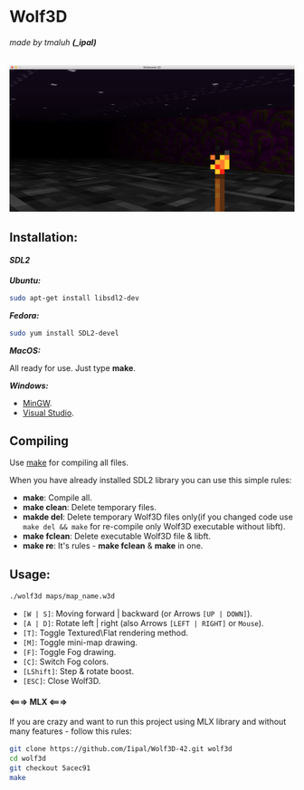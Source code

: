 # Wolf3D
###### made by tmaluh __(\_ipal)__

[![Video preview](https://raw.githubusercontent.com/Iipal/Wolf3D-42/master/screenshot.png)](https://youtu.be/s2rnZQIKDzw)
## Installation:

#### *SDL2*

__*Ubuntu:*__

```bash
sudo apt-get install libsdl2-dev
```

__*Fedora:*__

```bash
sudo yum install SDL2-devel
```

__*MacOS:*__

All ready for use. Just type **make**.

__*Windows:*__

- [MinGW](http://lazyfoo.net/tutorials/SDL/01_hello_SDL/windows/mingw/index.php).
- [Visual Studio](http://lazyfoo.net/tutorials/SDL/01_hello_SDL/windows/msvsnet2010u/index.php).

## Compiling

Use [make](https://en.wikipedia.org/wiki/Makefile) for compiling all files.

When you have already installed SDL2 library you can use this simple rules:
- **make**: Compile all.
- **make clean**: Delete temporary files.
- **makde del**: Delete temporary Wolf3D files only(if you changed code use `make del && make` for re-compile only Wolf3D executable without libft).
- **make fclean**: Delete executable Wolf3D file & libft.
- **make re**: It's rules - **make fclean** & **make** in one.

## Usage:

```bash
./wolf3d maps/map_name.w3d
```

- `[W | S]`: Moving forward | backward (or Arrows `[UP | DOWN]`).
- `[A | D]`: Rotate left | right (also Arrows `[LEFT | RIGHT]` or `Mouse`).
- `[T]`: Toggle Textured\\Flat rendering method.
- `[M]`: Toggle mini-map drawing.
- `[F]`: Toggle Fog drawing.
- `[C]`: Switch Fog colors.
- `[LShift]`: Step & rotate boost.
- `[ESC]`: Close Wolf3D.

#### <===> MLX <===>

If you are crazy and want to run this project using MLX library and without many features - follow this rules:

```bash
git clone https://github.com/Iipal/Wolf3D-42.git wolf3d
cd wolf3d
git checkout 5acec91
make
```
